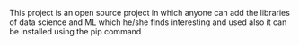 This project is an open source project in which anyone can add the libraries of data science and ML which he/she finds interesting and used also it can be installed using the pip command
